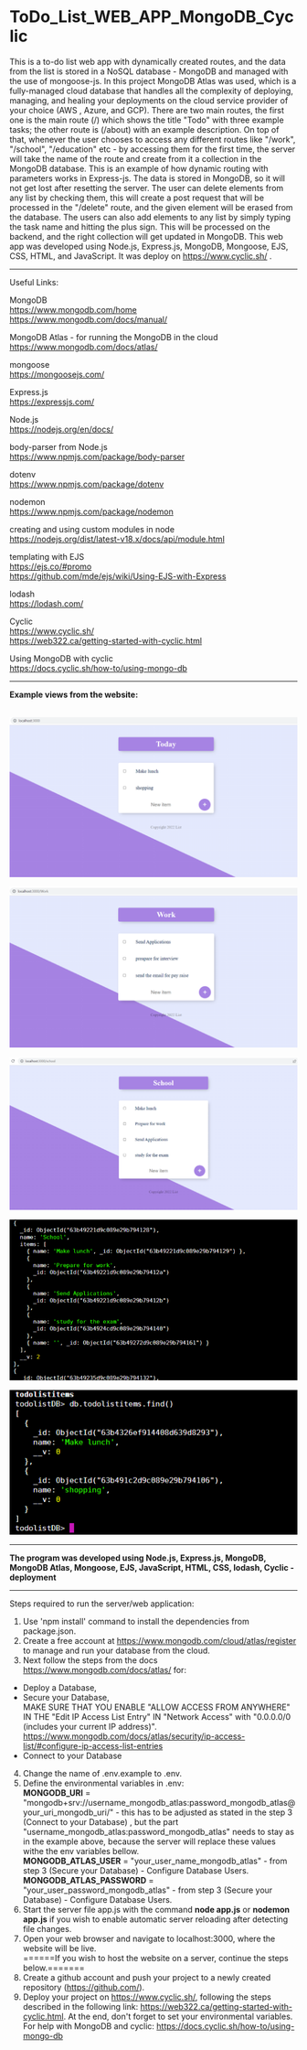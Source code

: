 # ToDo_List_WEB_APP_MongoDB_Cyclic

This is a to-do list web app with dynamically created routes, and the data from the list is stored in a NoSQL database - MongoDB and managed with the use of mongoose-js. In this project MongoDB Atlas was used, which is a fully-managed cloud database that handles all the complexity of deploying, managing, and healing your deployments on the cloud service provider of your choice (AWS , Azure, and GCP). There are two main routes, the first one is the main route (/) which shows the title "Todo" with three example tasks; the other route is (/about) with an example description.
On top of that, whenever the user chooses to access any different routes like "/work", "/school", "/education" etc - by accessing them for the first time, the server will take the name of the route and create from it a collection in the MongoDB database. This is an example of how dynamic routing with parameters works in Express-js. The data is stored in MongoDB, so it will not get lost after resetting the server. The user can delete elements from any list by checking them, this will create a post request that will be processed in the "/delete" route, and the given element will be erased from the database. The users can also add elements to any list by simply typing the task name and hitting the plus sign. This will be processed on the backend, and the right collection will get updated in MongoDB. This web app was developed using Node.js, Express.js, MongoDB, Mongoose, EJS, CSS, HTML, and JavaScript. It was deploy on https://www.cyclic.sh/ .

---

Useful Links:

MongoDB</br>
https://www.mongodb.com/home</br>
https://www.mongodb.com/docs/manual/</br>

MongoDB Atlas - for running the MongoDB in the cloud</br>
https://www.mongodb.com/docs/atlas/</br>

mongoose</br>
https://mongoosejs.com/</br>

Express.js</br>
https://expressjs.com/</br>

Node.js</br>
https://nodejs.org/en/docs/</br>

body-parser from Node.js</br>
https://www.npmjs.com/package/body-parser</br>

dotenv</br>
https://www.npmjs.com/package/dotenv</br>

nodemon</br>
https://www.npmjs.com/package/nodemon</br>

creating and using custom modules in node</br>
https://nodejs.org/dist/latest-v18.x/docs/api/module.html</br>

templating with EJS</br>
https://ejs.co/#promo</br>
https://github.com/mde/ejs/wiki/Using-EJS-with-Express</br>

lodash</br>
https://lodash.com/</br>

Cyclic</br>
https://www.cyclic.sh/</br>
https://web322.ca/getting-started-with-cyclic.html</br>

Using MongoDB with cyclic</br>
https://docs.cyclic.sh/how-to/using-mongo-db</br>


---

**Example views from the website:**</br>
</br>


![Screenshot](docs/img/01_img.png)</br>


![Screenshot](docs/img/02_img.png)</br>


![Screenshot](docs/img/03_img.png)</br>


![Screenshot](docs/img/04_img.png)</br>


![Screenshot](docs/img/05_img.png)</br>

---

**The program was developed using Node.js, Express.js, MongoDB, MongoDB Atlas, Mongoose, EJS, JavaScript, HTML, CSS, lodash, Cyclic - deployment**

---

Steps required to run the server/web application:</br>
1. Use 'npm install' command to install the dependencies from package.json.</br>
2. Create a free account at https://www.mongodb.com/cloud/atlas/register to manage and run your database from the cloud. </br>
3. Next follow the steps from the docs https://www.mongodb.com/docs/atlas/ for:</br>
- Deploy a Database,</br>
- Secure your Database,</br>
MAKE SURE THAT YOU ENABLE "ALLOW ACCESS FROM ANYWHERE" IN THE "Edit IP Access List Entry" IN "Network Access" with "0.0.0.0/0  (includes your current IP address)".
https://www.mongodb.com/docs/atlas/security/ip-access-list/#configure-ip-access-list-entries</br>
- Connect to your Database</br>
4. Change the name of .env.example to .env.</br>
5. Define the environmental variables in .env:</br>
**MONGODB_URI** = "mongodb+srv://username_mongodb_atlas:password_mongodb_atlas@your_uri_mongodb_uri/" - this has to be adjusted as stated in the step 3 (Connect to your Database) , but the part "username_mongodb_atlas:password_mongodb_atlas" needs to stay as in the example above, because the server will replace these values withe the env variables bellow.</br>
**MONGODB_ATLAS_USER** = "your_user_name_mongodb_atlas" - from step 3 (Secure your Database) - Configure Database Users.
**MONGODB_ATLAS_PASSWORD** = "your_user_password_mongodb_atlas" - from step 3 (Secure your Database) - Configure Database Users.
6. Start the server file app.js with the command **node app.js** or **nodemon app.js** if you wish to enable automatic server reloading after detecting file changes.</br>
7. Open your web browser and navigate to localhost:3000, where the website will be live.</br>
======If you wish to host the website on a server, continue the steps below.=======</br>
7. Create a github account and push your project to a newly created repository (https://github.com/). </br>
8. Deploy your project on https://www.cyclic.sh/, following the steps described in the following link: https://web322.ca/getting-started-with-cyclic.html. At the end, don't forget to set your environmental variables.</br>
For help with MongoDB and cyclic: https://docs.cyclic.sh/how-to/using-mongo-db</br>